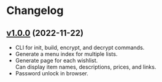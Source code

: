 # Changelog

## [v1.0.0](https://github.com/aidlran/web-wishlist/releases/tag/v1.0.0) (2022-11-22)

- CLI for init, build, encrypt, and decrypt commands.
- Generate a menu index for multiple lists.
- Generate page for each wishlist.  
  Can display item names, descriptions, prices, and links.
- Password unlock in browser.
